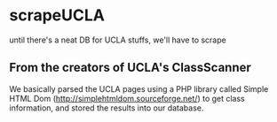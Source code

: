 scrapeUCLA
==========

until there's a neat DB for UCLA stuffs, we'll have to scrape

## From the creators of UCLA's ClassScanner
We basically parsed the UCLA pages using a PHP library called Simple HTML Dom (http://simplehtmldom.sourceforge.net/) to get class information, and stored the results into our database. 
